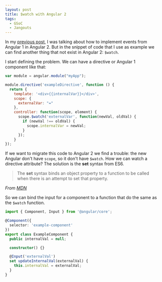 ```yaml
---
layout: post
title: $watch with Angular 2
tags:
  - GSoC
  - Jangouts
---
```


In my [previous post](/2016/07/03/events-in-angular2), I was talking about how to implement events from Angular 1
in Angular 2. But in the snippet of code that I use as example we can find
another thing that not exist in Angular 2: `$watch`.

I start defining the problem. We can have a directive or Angular 1 component
like that:

```js
var module = angular.module("myApp");

module.directive('exampleDirective', function () {
  return {
    template: '<div>{{internalVar}}</div>',
    scope: {
      externalVar: "="
    },
    controller: function(scope, element) {
      scope.$watch('externalVar', function(newVal, oldVal) {
        if (newVal !== oldVal) {
          scope.internalVar = newVal;
        }
      });
    }
});
```

If we want to migrate this code to Angular 2 we find a trouble: the new Angular
don't have `scope`, so it don't have `$watch`. How we can watch a directive
attribute? The solution is the **set** syntax from ES6.

> The **set** syntax binds an object property to a function to be called when
> there is an attempt to set that property.

_From [MDN](https://developer.mozilla.org/en/docs/Web/JavaScript/Reference/Functions/set)_

So we can bind the input for a component to a function that do the same as the
`$watch` function.

```ts
import { Component, Input } from '@angular/core';

@Component({
  selector: 'example-component'
})
export class ExampleComponent {
  public internalVal = null;

  constructor() {}

  @Input('externalVal')
  set updateInternalVal(externalVal) {
    this.internalVal = externalVal;
  }
}
```
